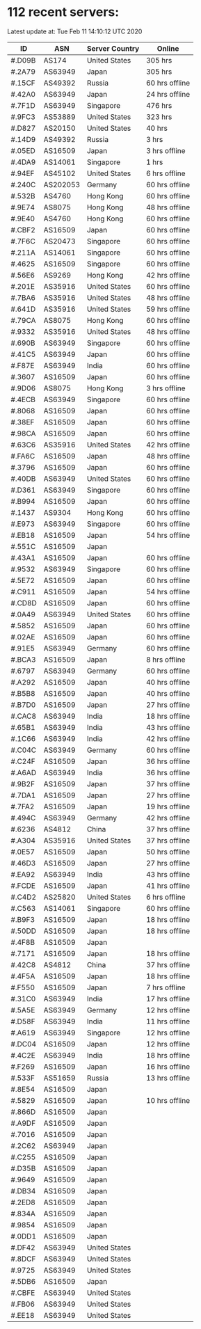 # 112 recent servers:

Latest update at: Tue Feb 11 14:10:12 UTC 2020

| ID | ASN | Server Country | Online |
| -- | --- | -------------- | ------ |
| #.D09B | AS174 | United States | 305 hrs |
| #.2A79 | AS63949 | Japan | 305 hrs |
| #.15CF | AS49392 | Russia | 60 hrs offline |
| #.42A0 | AS63949 | Japan | 24 hrs offline |
| #.7F1D | AS63949 | Singapore | 476 hrs |
| #.9FC3 | AS53889 | United States | 323 hrs |
| #.D827 | AS20150 | United States | 40 hrs |
| #.14D9 | AS49392 | Russia | 3 hrs |
| #.05ED | AS16509 | Japan | 3 hrs offline |
| #.4DA9 | AS14061 | Singapore | 1 hrs |
| #.94EF | AS45102 | United States | 6 hrs offline |
| #.240C | AS202053 | Germany | 60 hrs offline |
| #.532B | AS4760 | Hong Kong | 60 hrs offline |
| #.9E74 | AS8075 | Hong Kong | 48 hrs offline |
| #.9E40 | AS4760 | Hong Kong | 60 hrs offline |
| #.CBF2 | AS16509 | Japan | 60 hrs offline |
| #.7F6C | AS20473 | Singapore | 60 hrs offline |
| #.211A | AS14061 | Singapore | 60 hrs offline |
| #.4625 | AS16509 | Singapore | 60 hrs offline |
| #.56E6 | AS9269 | Hong Kong | 42 hrs offline |
| #.201E | AS35916 | United States | 60 hrs offline |
| #.7BA6 | AS35916 | United States | 48 hrs offline |
| #.641D | AS35916 | United States | 59 hrs offline |
| #.79CA | AS8075 | Hong Kong | 60 hrs offline |
| #.9332 | AS35916 | United States | 48 hrs offline |
| #.690B | AS63949 | Singapore | 60 hrs offline |
| #.41C5 | AS63949 | Japan | 60 hrs offline |
| #.F87E | AS63949 | India | 60 hrs offline |
| #.3607 | AS16509 | Japan | 60 hrs offline |
| #.9D06 | AS8075 | Hong Kong | 3 hrs offline |
| #.4ECB | AS63949 | Singapore | 60 hrs offline |
| #.8068 | AS16509 | Japan | 60 hrs offline |
| #.38EF | AS16509 | Japan | 60 hrs offline |
| #.98CA | AS16509 | Japan | 60 hrs offline |
| #.63C6 | AS35916 | United States | 42 hrs offline |
| #.FA6C | AS16509 | Japan | 48 hrs offline |
| #.3796 | AS16509 | Japan | 60 hrs offline |
| #.40DB | AS63949 | United States | 60 hrs offline |
| #.D361 | AS63949 | Singapore | 60 hrs offline |
| #.B994 | AS16509 | Japan | 60 hrs offline |
| #.1437 | AS9304 | Hong Kong | 60 hrs offline |
| #.E973 | AS63949 | Singapore | 60 hrs offline |
| #.EB18 | AS16509 | Japan | 54 hrs offline |
| #.551C | AS16509 | Japan | |
| #.43A1 | AS16509 | Japan | 60 hrs offline |
| #.9532 | AS63949 | Singapore | 60 hrs offline |
| #.5E72 | AS16509 | Japan | 60 hrs offline |
| #.C911 | AS16509 | Japan | 54 hrs offline |
| #.CD8D | AS16509 | Japan | 60 hrs offline |
| #.0A49 | AS63949 | United States | 60 hrs offline |
| #.5852 | AS16509 | Japan | 60 hrs offline |
| #.02AE | AS16509 | Japan | 60 hrs offline |
| #.91E5 | AS63949 | Germany | 60 hrs offline |
| #.BCA3 | AS16509 | Japan | 8 hrs offline |
| #.6797 | AS63949 | Germany | 60 hrs offline |
| #.A292 | AS16509 | Japan | 40 hrs offline |
| #.B5B8 | AS16509 | Japan | 40 hrs offline |
| #.B7D0 | AS16509 | Japan | 27 hrs offline |
| #.CAC8 | AS63949 | India | 18 hrs offline |
| #.65B1 | AS63949 | India | 43 hrs offline |
| #.1C66 | AS63949 | India | 42 hrs offline |
| #.C04C | AS63949 | Germany | 60 hrs offline |
| #.C24F | AS16509 | Japan | 36 hrs offline |
| #.A6AD | AS63949 | India | 36 hrs offline |
| #.9B2F | AS16509 | Japan | 37 hrs offline |
| #.7DA1 | AS16509 | Japan | 27 hrs offline |
| #.7FA2 | AS16509 | Japan | 19 hrs offline |
| #.494C | AS63949 | Germany | 42 hrs offline |
| #.6236 | AS4812 | China | 37 hrs offline |
| #.A304 | AS35916 | United States | 37 hrs offline |
| #.0E57 | AS16509 | Japan | 50 hrs offline |
| #.46D3 | AS16509 | Japan | 27 hrs offline |
| #.EA92 | AS63949 | India | 43 hrs offline |
| #.FCDE | AS16509 | Japan | 41 hrs offline |
| #.C4D2 | AS25820 | United States | 6 hrs offline |
| #.C563 | AS14061 | Singapore | 60 hrs offline |
| #.B9F3 | AS16509 | Japan | 18 hrs offline |
| #.50DD | AS16509 | Japan | 18 hrs offline |
| #.4F8B | AS16509 | Japan | |
| #.7171 | AS16509 | Japan | 18 hrs offline |
| #.42C8 | AS4812 | China | 37 hrs offline |
| #.4F5A | AS16509 | Japan | 18 hrs offline |
| #.F550 | AS16509 | Japan | 7 hrs offline |
| #.31C0 | AS63949 | India | 17 hrs offline |
| #.5A5E | AS63949 | Germany | 12 hrs offline |
| #.D58F | AS63949 | India | 11 hrs offline |
| #.A619 | AS63949 | Singapore | 12 hrs offline |
| #.DC04 | AS16509 | Japan | 12 hrs offline |
| #.4C2E | AS63949 | India | 18 hrs offline |
| #.F269 | AS16509 | Japan | 16 hrs offline |
| #.533F | AS51659 | Russia | 13 hrs offline |
| #.8E54 | AS16509 | Japan | |
| #.5829 | AS16509 | Japan | 10 hrs offline |
| #.866D | AS16509 | Japan | |
| #.A9DF | AS16509 | Japan | |
| #.7016 | AS16509 | Japan | |
| #.2C62 | AS63949 | Japan | |
| #.C255 | AS16509 | Japan | |
| #.D35B | AS16509 | Japan | |
| #.9649 | AS16509 | Japan | |
| #.DB34 | AS16509 | Japan | |
| #.2ED8 | AS16509 | Japan | |
| #.834A | AS16509 | Japan | |
| #.9854 | AS16509 | Japan | |
| #.0DD1 | AS16509 | Japan | |
| #.DF42 | AS63949 | United States | |
| #.8DCF | AS63949 | United States | |
| #.9725 | AS63949 | United States | |
| #.5DB6 | AS16509 | Japan | |
| #.CBFE | AS63949 | United States | |
| #.FB06 | AS63949 | United States | |
| #.EE18 | AS63949 | United States | |

